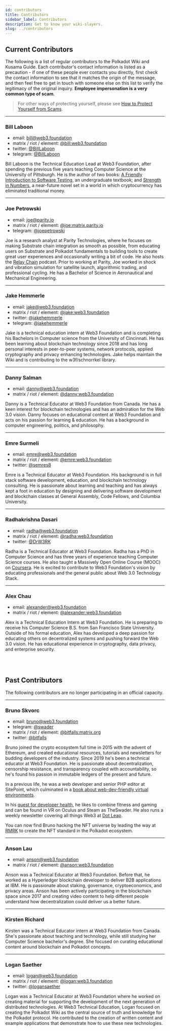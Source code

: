 ```yaml
---
id: contributors
title: Contributors
sidebar_label: Contributors
description: Get to know your wiki-slayers.
slug: ../contributors
---
```


## Current Contributors

The following is a list of regular contributors to the Polkadot Wiki and Kusama Guide. Each
contributor's contact information is listed as a precaution - if one of these people ever contacts
you directly, first check the contact information to see that it matches the origin of the message,
and then feel free to get in touch with someone else on this list to verify the legitimacy of the
original inquiry. **Employee impersonation is a very common type of scam**.

> For other ways of protecting yourself, please see
> [How to Protect Yourself from Scams](scams.md).

---

### Bill Laboon

- email: [bill@web3.foundation](mailto:bill@web3.foundation)
- matrix / riot / element: [@bill:web3.foundation](https://matrix.to/#/@bill:web3.foundation)
- twitter: [@BillLaboon](https://twitter.com/BillLaboon)
- telegram: [@BillLaboon](https://t.me/BillLaboon)

Bill Laboon is the Technical Education Lead at Web3 Foundation, after spending the previous five
years teaching Computer Science at the University of Pittsburgh. He is the author of two books:
[A Friendly Introduction to Software Testing](https://www.amazon.com/Friendly-Introduction-Software-Testing/dp/1523477377),
an undergraduate textbook; and
[Strength in Numbers](https://www.amazon.com/Strength-Numbers-Cryptocurrency-Bill-Laboon/dp/1981526730/),
a near-future novel set in a world in which cryptocurrency has eliminated traditional money.

---

### Joe Petrowski

- email: [joe@parity.io](mailto:joe@parity.io)
- matrix / riot / element: [@joe:matrix.parity.io](https://matrix.to/#/@joe:matrix.parity.io)
- telegram: [@joepetrowski](https://t.me/joepetrowski)

Joe is a research analyst at Parity Technologies, where he focuses on making Substrate chain
integration as smooth as possible, from educating users on Substrate and Polkadot fundamentals to
building tools to create great user experiences and occasionally writing a bit of code. He also
hosts the [Relay Chain](https://relaychain.fm) podcast. Prior to working at Parity, Joe worked in
shock and vibration simulation for satellite launch, algorithmic trading, and professional cycling.
He has a Bachelor of Science in Aeronautical and Mechanical Engineering.

---

### Jake Hemmerle

- email: [jake@web3.foundation](mailto:jake@web3.foundation)
- matrix / riot / element: [@jake:web3.foundation](https://matrix.to/#/@jake:web3.foundation)
- twitter: [@jakehemmerle](https://twitter.com/jakehemmerle)
- telegram: [@jakehemmerle](https://t.me/jakehemmerle)

Jake is a technical education intern at Web3 Foundation and is completing his Bachelors in
Computer science from the University of Cincinnati. He has been learning about blockchain technology
since 2018 and has long personal interests in peer-to-peer systems, network protocols, applied
cryptography and privacy enhancing technologies. Jake helps maintain the Wiki and is contributing to
the w3f/schnorrkel library.

---

### Danny Salman

- email: [danny@web3.foundation](mailto:danny@web3.foundation)
- matrix / riot / element: [@danny:web3.foundation](https://matrix.to/#/@danny:web3.foundation)

Danny is a Technical Educator at Web3 Foundation from Canada. He has a keen interest for
blockchain technologies and has an admiration for the Web 3.0 vision. Danny focuses on educational
content at Web3 Foundation and acts on his passion for learning & education. He has a background
in computer engineering, politics, and philosophy.

---

### Emre Surmeli

- email: [emre@web3.foundation](mailto:emre@web3.foundation)
- matrix / riot / element: [@emre:web3.foundation](https://matrix.to/#/@emre:web3.foundation)
- twitter: [@semres8](https://twitter.com/semres8)

Emre is a Technical Educator at Web3 Foundation. His background is in full stack software
development, education, and blockchain technology consulting. He is passionate about learning and
teaching and has always kept a foot in education by designing and delivering software development
and blockchain classes at General Assembly, Code Fellows, and Columbia University.

---

### Radhakrishna Dasari

- email: [radha@web3.foundation](mailto:radha@web3.foundation)
- matrix / riot / element: [@radha:web3.foundation](https://matrix.to/#/@radha:web3.foundation)
- twitter: [@DrW3RK](https://twitter.com/DrW3RK)

Radha is a Technical Educator at Web3 Foundation. Radha has a PhD in Computer Science and has
three years of experience teaching Computer Science courses. He also taught a Massively Open Online
Course (MOOC) on [Coursera](https://www.coursera.org/learn/computer-vision-basics). He is excited to
contribute to Web3 Foundation's vision by educating professionals and the general public about Web
3.0 Technology Stack.

---

### Alex Chau

- email: [alexander@web3.foundation](mailto:alexander@web3.foundation)
- matrix / riot / element: [@alexander:web3.foundation](https://matrix.to/#/@alexander:web3.foundation)

Alex is a Technical Education Intern at Web3 Foundation. He is preparing to receive his Computer Science B.S.
from San Francisco State University. Outside of his formal education, Alex has developed a deep passion for educating others
on decentralized systems and pushing forward the Web 3.0 vision. He has educational experience in cryptography, data privacy,
and enterprise security.

<br/><br/>

## Past Contributors

The following contributors are no longer participating in an official capacity.

---

### Bruno Skvorc

- email: [bruno@web3.foundation](mailto:bruno@web3.foundation)
- telegram: [@swader](https://t.me/swader)
- matrix / riot / element: [@bitfalls:matrix.org](https://matrix.to/#/@bitfalls:matrix.org)
- twitter: [@bitfalls](https://twitter.com/bitfalls)

Bruno joined the crypto ecosystem full time in 2015 with the advent of Ethereum, and created
educational resources, tutorials and newsletters for budding developers of the industry. Since 2019
he's been a technical educator at Web3 Foundation. He is passionate about decentralization,
censorship resistance, and transparency coupled with accountability, so he's found his passion in
immutable ledgers of the present and future.

In a previous life, he was a web developer and senior PHP editor at SitePoint, which culminated in a
[book about web-dev-friendly virtual environments](https://www.amazon.com/Jump-Start-PHP-Environment-Language/dp/0994182643).

In his [quest for developer health](https://bruno.id/an-endomorphs-journey-to-health-part-2/), he
likes to combine fitness and gaming and can be found in VR on Oculus and Steam as TheSwader. He also
runs a weekly newsletter covering all things Web3 at [Dot Leap](https://dotleap.substack.com).

You can now find Bruno hacking the NFT universe by leading the way at [RMRK](https://rmrk.app/) to
create the NFT standard in the Polkadot ecosystem.

---

### Anson Lau

- email: [anson@web3.foundation](mailto:anson@web3.foundation)
- matrix / riot / element: [@anson:web3.foundation](https://matrix.to/#/@anson:web3.foundation)

Anson was a Technical Educator at Web3 Foundation. Before that, he worked as a Hyperledger
blockchain developer to deliver B2B applications at IBM. He is passionate about staking, governance,
cryptoeconomics, and privacy areas. Anson has been actively participating in the blockchain space
since 2017 and creating video content to help different people understand how decentralization could
deliver us a better future.

---

### Kirsten Richard

Kirsten was a Technical Educator intern at Web3 Foundation from Canada. She's passionate about
teaching and technology, while still studying her Computer Science bachelor's degree. She focused on
curating educational content around blockchain and Polkadot concepts.

---

### Logan Saether

- email: [logan@web3.foundation](mailto:logan@web3.foundation)
- matrix / riot / element: [@logan:web3.foundation](https://matrix.to/#/@logan:web3.foundation)
- twitter: [@logansaether](https://twitter.com/logansaether)

Logan was a Technical Educator at Web3 Foundation where he worked on creating material for
supporting the development of the next generation of distributed technologies. At Web3 Technical
Education, Logan focused on creating the Polkadot Wiki as the central source of truth and knowledge
for the Polkadot protocol. He contributed to the creation of written content and example
applications that demonstrate how to use these new technologies.

